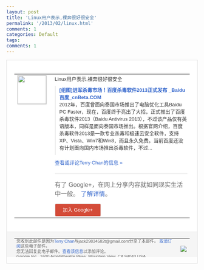 ```yaml
---
layout: post
title: 'Linux用户表示,裸奔很好很安全'
permalink: '/2013/02/linux.html'
comments: 1
categories: Default
tags: 
comments: 1
---
```

<!-- X-Notifications: 1:798b192c90000000 -->

<div style="border:solid 1px #dfdfdf;color:#686868;font:13px Arial"><div style="background-color:#fff;padding:20px;"><table cellpadding="0" cellspacing="0"><tr><td style="padding-right:15px;vertical-align:top"><a href="https://plus.google.com/_/notifications/emlink?emr=14900066512970582018&amp;emid=CKDUt-D71bUCFUdhtAodyRUAAA&amp;path=%2F108643996575278738906&amp;dt=1361950169496&amp;uob=8"><img height="75" src="https://lh3.googleusercontent.com/-KKRGTyJ5Bl0/AAAAAAAAAAI/AAAAAAAAtnY/R4QEWIp3Ur0/s75-c-k-a/photo.jpg" style="border:solid 1px #cccccc;" width="75"/></a></td><td style="width:578px;color:#333;font:13px Arial;vertical-align:top"><div style="padding-bottom:10px">Linux用户表示,裸奔很好很安全</div><div style="margin-bottom:10px;padding-left:10px; border-left:2px solid #EAEAEA"><span style="margin-right:5px"><a href="http://www.cnbeta.com/articles/227851.htm" style="color:#3366CC;text-decoration:none"><span style="font-weight:bold">[组图]进军杀毒市场！百度杀毒软件201<wbr/>3正式发布 _Baidu 百度_cnBeta.COM</span></a><div style="padding-bottom:10px">2012年，百度曾面向泰国市场推出了电脑<wbr/>优化工具Baidu PC Faster，现在，百度终于亮出了大招，<wbr/>正式推出了百度杀毒软件2013（Baid<wbr/>u Antivirus 2013），不过该产品仅有英语版本，同样<wbr/>是面向泰国市场推出。根据官网介绍，百度杀<wbr/>毒软件2013是一款专业杀毒和极速云安全<wbr/>软件，支持XP、Vista、Win7和W<wbr/>in8，而且永久免费。当前百度还没有计划<wbr/>面向国内市场推出杀毒软件，不过...</div></span></div><a href="https://plus.google.com/_/notifications/emlink?emr=14900066512970582018&amp;emid=CKDUt-D71bUCFUdhtAodyRUAAA&amp;path=%2F108643996575278738906%2Fposts%2FCofp7KDcnHP%3Fgpinv%3DAMIXal9h6KOjx4u-45eHiP5bAsLEZ2T9zgIEoKuruC-P8184NLulUU1W2l7Z6y62Avt_bLlsPNoaiE0vfMVb7N4PeXYJNrQIwE6L89VIMaw7GuLmcSiNwCA&amp;dt=1361950169496&amp;uob=8" style="color:#3366CC;text-decoration:none">查看或评论Terry Chan的信息 »</a><div style="margin-top:20px;border-top:solid 1px #dfdfdf"><div style="padding:15px 0;color:#686868;font:16px Arial">有了 Google+，在网上分享内容就如同现实生活中一般。 <a href="http://www.google.com/+/learnmore/" style="color:#3366CC;text-decoration:none">了解详情</a>。</div><a href="https://plus.google.com/_/notifications/emlink?emr=14900066512970582018&amp;emid=CKDUt-D71bUCFUdhtAodyRUAAA&amp;path=%2F%3Fgpinv%3DAMIXal9h6KOjx4u-45eHiP5bAsLEZ2T9zgIEoKuruC-P8184NLulUU1W2l7Z6y62Avt_bLlsPNoaiE0vfMVb7N4PeXYJNrQIwE6L89VIMaw7GuLmcSiNwCA&amp;dt=1361950169496&amp;uob=8" style="padding:1px 20px;min-width:54px;display:inline-block; background-color:#d44b38;text-align:center; font:13px Arial; border-radius:3px;color:#fff;border:solid 1px #dfdfdf; white-space:nowrap;text-decoration:none;height:30px;line-height:30px">加入 Google+</a></div></td></tr></table></div><div style="border-top:solid 1px #dfdfdf;padding:0 20px; background-color:#f5f5f5"><table cellpadding="0" cellspacing="0" style="height:50px"><tbody><tr><td style="vertical-align:middle;width:100%; color:#636363;font:11px Arial; line-height:120%">您收到此邮件是因为<a href="https://plus.google.com/_/notifications/emlink?emr=14900066512970582018&amp;emid=CKDUt-D71bUCFUdhtAodyRUAAA&amp;path=%2F108643996575278738906%3Fgpinv%3DAMIXal9h6KOjx4u-45eHiP5bAsLEZ2T9zgIEoKuruC-P8184NLulUU1W2l7Z6y62Avt_bLlsPNoaiE0vfMVb7N4PeXYJNrQIwE6L89VIMaw7GuLmcSiNwCA&amp;dt=1361950169496&amp;uob=8" style="color:#3366CC;text-decoration:none">Terry Chan</a>与jack29834582t@gmail.com分享了本邮件。 <a href="https://plus.google.com/_/notifications/emlink?emr=14900066512970582018&amp;emid=CKDUt-D71bUCFUdhtAodyRUAAA&amp;path=%2F_%2Fnonplus%2Femailsettings%3Fgpinv%3DAMIXal9h6KOjx4u-45eHiP5bAsLEZ2T9zgIEoKuruC-P8184NLulUU1W2l7Z6y62Avt_bLlsPNoaiE0vfMVb7N4PeXYJNrQIwE6L89VIMaw7GuLmcSiNwCA%26est%3DADH5u8WBJBr6Q_WZRc6ZdbGk5Z-onZphUMFX2a5JDWc1E5rHiXtRdEjhExRng6Tn3t2jIGgXEfb0HaQ4f_ZdixTaJz3T4Gn0EnwMYInVrm7hN4NJirWUSwlQcD01LkR7xSbwQcQBolnj6-Q_mFydDtsMbq710_Qygg&amp;dt=1361950169496&amp;uob=8" style="color:#3366CC;text-decoration:none">取消订阅</a>这些电子邮件。<br/>您无法回复此电子邮件。<a href="https://plus.google.com/_/notifications/emlink?emr=14900066512970582018&amp;emid=CKDUt-D71bUCFUdhtAodyRUAAA&amp;path=%2F108643996575278738906%2Fposts%2FCofp7KDcnHP%3Fgpinv%3DAMIXal9h6KOjx4u-45eHiP5bAsLEZ2T9zgIEoKuruC-P8184NLulUU1W2l7Z6y62Avt_bLlsPNoaiE0vfMVb7N4PeXYJNrQIwE6L89VIMaw7GuLmcSiNwCA&amp;dt=1361950169496&amp;uob=8" style="color:#3366CC;text-decoration:none">查看该信息</a>以添加评论。<br/>Google Inc., 1600 Amphitheatre Pkwy, Mountain View, CA 94043 USA<br/></td><td><img src="https://ssl.gstatic.com/s2/oz/images/notifications/logo/google-plus-6617a72bb36cc548861652780c9e6ff1.png"/></td></tr></tbody></table></div></div>